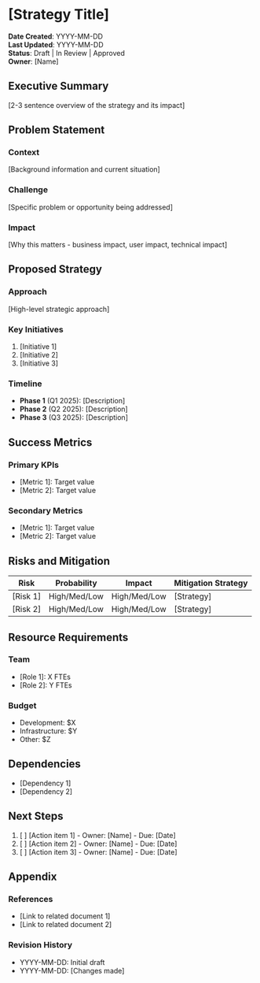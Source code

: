 # [Strategy Title]

**Date Created**: YYYY-MM-DD  
**Last Updated**: YYYY-MM-DD  
**Status**: Draft | In Review | Approved  
**Owner**: [Name]

## Executive Summary

[2-3 sentence overview of the strategy and its impact]

## Problem Statement

### Context
[Background information and current situation]

### Challenge
[Specific problem or opportunity being addressed]

### Impact
[Why this matters - business impact, user impact, technical impact]

## Proposed Strategy

### Approach
[High-level strategic approach]

### Key Initiatives
1. [Initiative 1]
2. [Initiative 2]
3. [Initiative 3]

### Timeline
- **Phase 1** (Q1 2025): [Description]
- **Phase 2** (Q2 2025): [Description]
- **Phase 3** (Q3 2025): [Description]

## Success Metrics

### Primary KPIs
- [Metric 1]: Target value
- [Metric 2]: Target value

### Secondary Metrics
- [Metric 1]: Target value
- [Metric 2]: Target value

## Risks and Mitigation

| Risk | Probability | Impact | Mitigation Strategy |
|------|------------|--------|-------------------|
| [Risk 1] | High/Med/Low | High/Med/Low | [Strategy] |
| [Risk 2] | High/Med/Low | High/Med/Low | [Strategy] |

## Resource Requirements

### Team
- [Role 1]: X FTEs
- [Role 2]: Y FTEs

### Budget
- Development: $X
- Infrastructure: $Y
- Other: $Z

## Dependencies

- [Dependency 1]
- [Dependency 2]

## Next Steps

1. [ ] [Action item 1] - Owner: [Name] - Due: [Date]
2. [ ] [Action item 2] - Owner: [Name] - Due: [Date]
3. [ ] [Action item 3] - Owner: [Name] - Due: [Date]

## Appendix

### References
- [Link to related document 1]
- [Link to related document 2]

### Revision History
- YYYY-MM-DD: Initial draft
- YYYY-MM-DD: [Changes made]